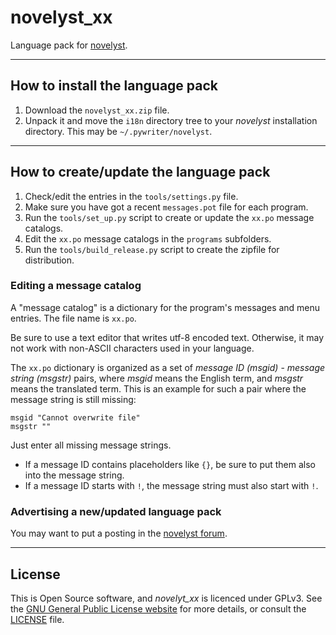 # novelyst_xx

Language pack for [novelyst](https://peter88213.github.io/novelyst/).

---

## How to install the language pack

1. Download the `novelyst_xx.zip` file.
2. Unpack it and move the `i18n` directory tree to your *novelyst* installation directory. This may be `~/.pywriter/novelyst`. 

---

## How to create/update the language pack

1. Check/edit the entries in the `tools/settings.py` file.
1. Make sure you have got a recent `messages.pot` file for each program.
2. Run the `tools/set_up.py` script to create or update the `xx.po` message catalogs.
3. Edit the `xx.po` message catalogs in the `programs` subfolders.
4. Run the `tools/build_release.py` script to create the zipfile for distribution.


### Editing a message catalog

A "message catalog" is a dictionary for the program's messages and menu entries. The file name is `xx.po`.

Be sure to use a text editor that writes utf-8 encoded text. Otherwise, it may not work with non-ASCII characters used in your language.

The  `xx.po` dictionary is organized as a set of *message ID (msgid)* - *message string (msgstr)* pairs, where *msgid* means the English term, and *msgstr* means the translated term. This is an example for such a pair where the message string is still missing:

```
msgid "Cannot overwrite file"
msgstr ""
```

Just enter all missing message strings. 
- If a message ID contains placeholders like `{}`, be sure to put them also into the message string.  
- If a message ID starts with `!`, the message string must also start with `!`. 


### Advertising a new/updated language pack

You may want to put a posting in the [novelyst forum](https://github.com/peter88213/novelyst/discussions).

---

## License

This is Open Source software, and *novelyt_xx* is licenced under GPLv3. See the
[GNU General Public License website](https://www.gnu.org/licenses/gpl-3.0.en.html) for more
details, or consult the [LICENSE](https://github.com/peter88213/novelyst_progress/blob/main/LICENSE) file.

